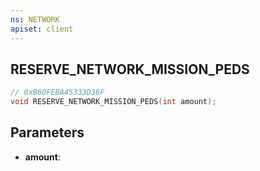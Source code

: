 ```yaml
---
ns: NETWORK
apiset: client
---
```

## RESERVE_NETWORK_MISSION_PEDS

```c
// 0xB60FEBA45333D36F
void RESERVE_NETWORK_MISSION_PEDS(int amount);
```


## Parameters
* **amount**: